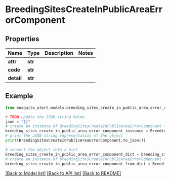 # BreedingSitesCreateInPublicAreaErrorComponent


## Properties

Name | Type | Description | Notes
------------ | ------------- | ------------- | -------------
**attr** | **str** |  | 
**code** | **str** |  | 
**detail** | **str** |  | 

## Example

```python
from mosquito_alert.models.breeding_sites_create_in_public_area_error_component import BreedingSitesCreateInPublicAreaErrorComponent

# TODO update the JSON string below
json = "{}"
# create an instance of BreedingSitesCreateInPublicAreaErrorComponent from a JSON string
breeding_sites_create_in_public_area_error_component_instance = BreedingSitesCreateInPublicAreaErrorComponent.from_json(json)
# print the JSON string representation of the object
print(BreedingSitesCreateInPublicAreaErrorComponent.to_json())

# convert the object into a dict
breeding_sites_create_in_public_area_error_component_dict = breeding_sites_create_in_public_area_error_component_instance.to_dict()
# create an instance of BreedingSitesCreateInPublicAreaErrorComponent from a dict
breeding_sites_create_in_public_area_error_component_from_dict = BreedingSitesCreateInPublicAreaErrorComponent.from_dict(breeding_sites_create_in_public_area_error_component_dict)
```
[[Back to Model list]](../README.md#documentation-for-models) [[Back to API list]](../README.md#documentation-for-api-endpoints) [[Back to README]](../README.md)


